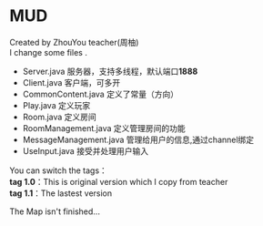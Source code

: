 # MUD
Created by ZhouYou teacher(周柚)  
I change some files .  
- Server.java 服务器，支持多线程，默认端口**1888**
- Client.java 客户端，可多开
- CommonContent.java 定义了常量（方向）
- Play.java 定义玩家
- Room.java 定义房间
- RoomManagement.java 定义管理房间的功能
- MessageManagement.java 管理给用户的信息,通过channel绑定
- UseInput.java 接受并处理用户输入  

You can switch the tags：  
**tag 1.0**：This is original version which I copy from teacher  
**tag 1.1**：The lastest version  

The Map isn't finished...  

